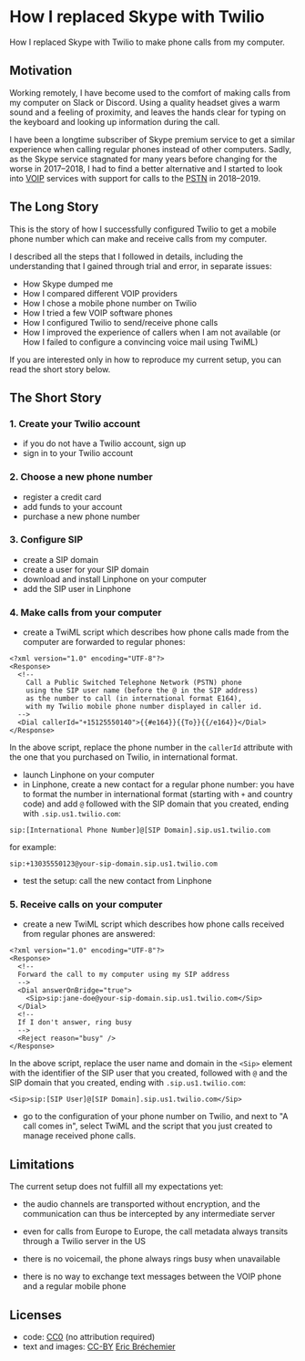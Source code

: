# How I replaced Skype with Twilio

How I replaced Skype with Twilio to make phone calls from my computer.

## Motivation

Working remotely, I have become used to the comfort of making calls
from my computer on Slack or Discord. Using a quality headset gives
a warm sound and a feeling of proximity, and leaves the hands clear
for typing on the keyboard and looking up information during the call.

I have been a longtime subscriber of Skype premium service to get a
similar experience when calling regular phones instead of other computers.
Sadly, as the Skype service stagnated for many years before changing for
the worse in 2017–2018, I had to find a better alternative
and I started to look into [VOIP][] services with support
for calls to the [PSTN][] in 2018–2019.

[VOIP]: https://en.wikipedia.org/wiki/Voice_over_IP
[PSTN]: https://en.wikipedia.org/wiki/Public_switched_telephone_network

## The Long Story

This is the story of how I successfully configured Twilio to get a
mobile phone number which can make and receive calls from my computer.

I described all the steps that I followed in details,
including the understanding that I gained through trial and error,
in separate issues:

* How Skype dumped me
* How I compared different VOIP providers
* How I chose a mobile phone number on Twilio
* How I tried a few VOIP software phones
* How I configured Twilio to send/receive phone calls
* How I improved the experience of callers when I am not available
  (or How I failed to configure a convincing voice mail using TwiML)

If you are interested only in how to reproduce my current setup,
you can read the short story below.

## The Short Story

### 1. Create your Twilio account

* if you do not have a Twilio account, sign up
* sign in to your Twilio account

### 2. Choose a new phone number

* register a credit card
* add funds to your account
* purchase a new phone number

### 3. Configure SIP

* create a SIP domain
* create a user for your SIP domain
* download and install Linphone on your computer
* add the SIP user in Linphone

### 4. Make calls from your computer

* create a TwiML script which describes how phone calls
  made from the computer are forwarded to regular phones:

```
<?xml version="1.0" encoding="UTF-8"?>
<Response>
  <!--
    Call a Public Switched Telephone Network (PSTN) phone
    using the SIP user name (before the @ in the SIP address)
    as the number to call (in international format E164),
    with my Twilio mobile phone number displayed in caller id.
  -->
  <Dial callerId="+15125550140">{{#e164}}{{To}}{{/e164}}</Dial>
</Response>
```

In the above script, replace the phone number in the `callerId` attribute
with the one that you purchased on Twilio, in international format.

* launch Linphone on your computer
* in Linphone, create a new contact for a regular phone number:
  you have to format the number in international format
  (starting with `+` and country code) and
  add `@` followed with the SIP domain that you created,
  ending with `.sip.us1.twilio.com`:

```
sip:[International Phone Number]@[SIP Domain].sip.us1.twilio.com
```

for example:

```
sip:+13035550123@your-sip-domain.sip.us1.twilio.com
```

* test the setup: call the new contact from Linphone

### 5. Receive calls on your computer

* create a new TwiML script which describes how phone calls received
  from regular phones are answered:

```
<?xml version="1.0" encoding="UTF-8"?>
<Response>
  <!--
  Forward the call to my computer using my SIP address
  -->
  <Dial answerOnBridge="true">
    <Sip>sip:jane-doe@your-sip-domain.sip.us1.twilio.com</Sip>
  </Dial>
  <!--
  If I don't answer, ring busy
  -->
  <Reject reason="busy" />
</Response>
```

In the above script, replace the user name and domain in the `<Sip>` element
with the identifier of the SIP user that you created, followed with `@` and
the SIP domain that you created, ending with `.sip.us1.twilio.com`:

```
<Sip>sip:[SIP User]@[SIP Domain].sip.us1.twilio.com</Sip>
```

* go to the configuration of your phone number on Twilio,
  and next to "A call comes in", select TwiML and the script
  that you just created to manage received phone calls.

## Limitations

The current setup does not fulfill all my expectations yet:

* the audio channels are transported without encryption, and the
  communication can thus be intercepted by any intermediate server

* even for calls from Europe to Europe, the call metadata always
  transits through a Twilio server in the US

* there is no voicemail, the phone always rings busy when unavailable

* there is no way to exchange text messages between the VOIP phone
  and a regular mobile phone

## Licenses

* code: [CC0][] (no attribution required)
* text and images: [CC-BY][] [Eric Bréchemier][EB]

[CC0]: https://creativecommons.org/publicdomain/zero/1.0/
[CC-BY]: https://creativecommons.org/licenses/by/4.0/
[EB]: https://github.com/eric-brechemier/how-i-replaced-skype-with-twilio
